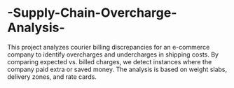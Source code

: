 # -Supply-Chain-Overcharge-Analysis-
This project analyzes courier billing discrepancies for an e-commerce company to identify overcharges and undercharges in shipping costs. By comparing expected vs. billed charges, we detect instances where the company paid extra or saved money. The analysis is based on weight slabs, delivery zones, and rate cards. 
